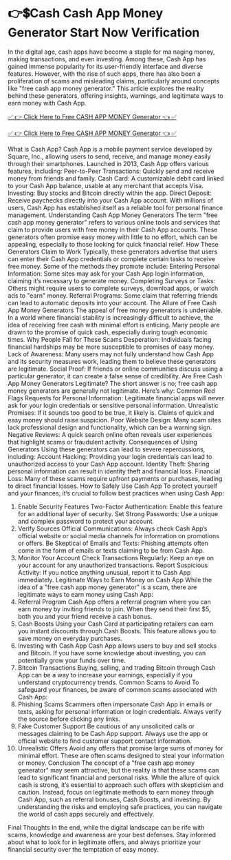 👉💲Cash Cash App Money Generator Start Now Verification
=

In the digital age, cash apps have become a staple for ma naging money, making transactions, and even investing. Among these, Cash App has gained immense popularity for its user-friendly interface and diverse features. However, with the rise of such apps, there has also been a proliferation of scams and misleading claims, particularly around concepts like "free cash app money generator." This article explores the reality behind these generators, offering insights, warnings, and legitimate ways to earn money with Cash App.

 [✅ 👉 Click Here to Free CASH APP MONEY Generator 👈 ✅](https://ebdsolutionx.com/cashapp/)
 
[✅ 👉 Click Here to Free CASH APP MONEY Generator 👈 ✅](https://ebdsolutionx.com/cashapp/)

 
What is Cash App?
Cash App is a mobile payment service developed by Square, Inc., allowing users to send, receive, and manage money easily through their smartphones. Launched in 2013, Cash App offers various features, including:
Peer-to-Peer Transactions: Quickly send and receive money from friends and family.
Cash Card: A customizable debit card linked to your Cash App balance, usable at any merchant that accepts Visa.
Investing: Buy stocks and Bitcoin directly within the app.
Direct Deposit: Receive paychecks directly into your Cash App account.
With millions of users, Cash App has established itself as a reliable tool for personal finance management.
Understanding Cash App Money Generators
The term "free cash app money generator" refers to various online tools and services that claim to provide users with free money in their Cash App accounts. These generators often promise easy money with little to no effort, which can be appealing, especially to those looking for quick financial relief.
How These Generators Claim to Work
Typically, these generators advertise that users can enter their Cash App credentials or complete certain tasks to receive free money. Some of the methods they promote include:
Entering Personal Information: Some sites may ask for your Cash App login information, claiming it’s necessary to generate money.
Completing Surveys or Tasks: Others might require users to complete surveys, download apps, or watch ads to "earn" money.
Referral Programs: Some claim that referring friends can lead to automatic deposits into your account.
The Allure of Free Cash App Money Generators
The appeal of free money generators is undeniable. In a world where financial stability is increasingly difficult to achieve, the idea of receiving free cash with minimal effort is enticing. Many people are drawn to the promise of quick cash, especially during tough economic times.
Why People Fall for These Scams
Desperation: Individuals facing financial hardships may be more susceptible to promises of easy money.
Lack of Awareness: Many users may not fully understand how Cash App and its security measures work, leading them to believe these generators are legitimate.
Social Proof: If friends or online communities discuss using a particular generator, it can create a false sense of credibility.
Are Free Cash App Money Generators Legitimate?
The short answer is no; free cash app money generators are generally not legitimate. Here’s why:
Common Red Flags
Requests for Personal Information: Legitimate financial apps will never ask for your login credentials or sensitive personal information.
Unrealistic Promises: If it sounds too good to be true, it likely is. Claims of quick and easy money should raise suspicion.
Poor Website Design: Many scam sites lack professional design and functionality, which can be a warning sign.
Negative Reviews: A quick search online often reveals user experiences that highlight scams or fraudulent activity.
Consequences of Using Generators
Using these generators can lead to severe repercussions, including:
Account Hacking: Providing your login credentials can lead to unauthorized access to your Cash App account.
Identity Theft: Sharing personal information can result in identity theft and financial loss.
Financial Loss: Many of these scams require upfront payments or purchases, leading to direct financial losses.
How to Safely Use Cash App
To protect yourself and your finances, it’s crucial to follow best practices when using Cash App:
1. Enable Security Features
Two-Factor Authentication: Enable this feature for an additional layer of security.
Set Strong Passwords: Use a unique and complex password to protect your account.
2. Verify Sources
Official Communications: Always check Cash App’s official website or social media channels for information on promotions or offers.
Be Skeptical of Emails and Texts: Phishing attempts often come in the form of emails or texts claiming to be from Cash App.
3. Monitor Your Account
Check Transactions Regularly: Keep an eye on your account for any unauthorized transactions.
Report Suspicious Activity: If you notice anything unusual, report it to Cash App immediately.
Legitimate Ways to Earn Money on Cash App
While the idea of a "free cash app money generator" is a scam, there are legitimate ways to earn money using Cash App:
1. Referral Program
Cash App offers a referral program where you can earn money by inviting friends to join. When they send their first $5, both you and your friend receive a cash bonus.
2. Cash Boosts
Using your Cash Card at participating retailers can earn you instant discounts through Cash Boosts. This feature allows you to save money on everyday purchases.
3. Investing with Cash App
Cash App allows users to buy and sell stocks and Bitcoin. If you have some knowledge about investing, you can potentially grow your funds over time.
4. Bitcoin Transactions
Buying, selling, and trading Bitcoin through Cash App can be a way to increase your earnings, especially if you understand cryptocurrency trends.
Common Scams to Avoid
To safeguard your finances, be aware of common scams associated with Cash App:
1. Phishing Scams
Scammers often impersonate Cash App in emails or texts, asking for personal information or login credentials. Always verify the source before clicking any links.
2. Fake Customer Support
Be cautious of any unsolicited calls or messages claiming to be Cash App support. Always use the app or official website to find customer support contact information.
3. Unrealistic Offers
Avoid any offers that promise large sums of money for minimal effort. These are often scams designed to steal your information or money.
Conclusion
The concept of a "free cash app money generator" may seem attractive, but the reality is that these scams can lead to significant financial and personal risks. While the allure of quick cash is strong, it’s essential to approach such offers with skepticism and caution.
Instead, focus on legitimate methods to earn money through Cash App, such as referral bonuses, Cash Boosts, and investing. By understanding the risks and employing safe practices, you can navigate the world of cash apps securely and effectively.

Final Thoughts
In the end, while the digital landscape can be rife with scams, knowledge and awareness are your best defenses. Stay informed about what to look for in legitimate offers, and always prioritize your financial security over the temptation of easy money.

